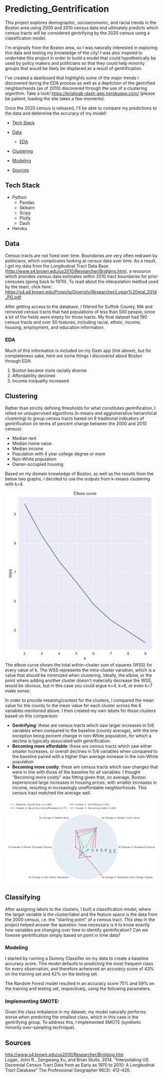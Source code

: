# Predicting_Gentrification

This project explores demographic, socioeconomic, and racial trends in the Boston area using 2000 and 2010 census data and ultimately predicts which census tracts will be considered gentrifying by the 2020 census using a classification model.

I'm originally from the Boston area, so I was naturally interested in exploring this data and testing my knowledge of the city! I was also inspired to undertake this project in order to build a model that could hypothetically be used by policy makers and politicians so that they could help minority groups that would be likely be displaced as a result of gentrification.

I've created a dashboard that highlights some of the major trends I discovered during the EDA process as well as a depitction of the gentrified neighborhoods (as of 2010) discovered through the use of a clustering algorithm. Take a look! https://kristinab-dash-app.herokuapp.com/ (please be patient, loading the site takes a few moments).

Once the 2020 census is released, I'll be able to compare my predictions to the data and determine the accuracy of my model!

- [Tech Stack](#tech-stack)

- [Data](#data)
  - [EDA](#eda)

- [Clustering](#clustering)

- [Modeling](#modeling) 

- [Sources](#sources)

## Tech Stack
- Python
  - Pandas
  - Sklearn
  - Scipy
  - Plotly
  - Dash
- Heroku

## Data

Census tracts are not fixed over time. Boundaries are very often redrawn by politicians, which complicates looking at census data over time. As a result, I got my data from the Longitudinal Tract Data Base (http://www.s4.brown.edu/us2010/Researcher/Bridging.htm), a resource which provides census data estimates within 2010 tract boundaries for prior censuses (going back to 1970). To read about the interpolation method used by the team, click here: https://s4.ad.brown.edu/Projects/Diversity/Researcher/Logan%20etal_2014_PG.pdf.

After getting access to the database, I filtered for Suffolk County, MA and removed census tracts that had populations of less than 500 people, since a lot of the fields were empty for those tracts. My final dataset had 190 census tracts and over 50 features, including racial, ethnic, income, housing, employment, and education information.

### EDA

Much of this information is included on my Dash app (link above), but for completeness sake, here are some things I discovered about Boston through EDA:

1. Boston became more racially diverse
2. Affordability declined
3. Income inequality increased

## Clustering

Rather than strictly defining thresholds for what constitutes gentrification, I relied on unsupervised algorithms (k-means and agglomerative heirarchical clustering) to group census tracts based on 6 traditional indicators of gentrification (in terms of percent change between the 2000 and 2010 census):
- Median rent
- Median home value
- Median income
- Population with 4 year college degree or more
- Non-White population
- Owner-occupied housing

Based on my domain knowledge of Boston, as well as the results from the below two graphs, I decided to use the outputs from k-means clustering with k=4. 

![](/Images/Elbow_curve.png)
The elbow curve shows the total within-cluster sum of squares (WSS) for every value of k. The WSS represents the intra-cluster variation, which is a value that should be minimized when clustering. Ideally, the elbow, or the point where adding another cluster doesn't materially decrease the WSS, would be obvious, but in this case you could argue k=4, k=6, or even k=7 make sense.

In order to provide meaning/context for the clusters, I compared the mean value for the county to the mean value for each cluster across the 6 variables mentioned above. I then created my own labels for those clusters based on this comparison:
- **Gentrifying**: these are census tracts which saw larger increases in 5/6 variables when compared to the baseline (county average), with the one exception being percent change in non-White population, for which a decline is typically associated with gentrification.  
- **Becoming more affordable**: these are census tracts which saw either smaller increases, or overall declines in 5/6 variables when compared to the baseline paired with a higher than average increase in the non-White population
- **Becoming more costly**: these are census tracts which saw changes that were in line with those of the baseline for all variables. I thought "Becoming more costly" was fitting given that, on average, Boston experienced large increases in housing prices, with smaller increases in income, resulting in increasingly unaffordable neighborhoods. This census tract matched the average well.

![](/Images/Cluster_radar_plot.png)

## Classifying
After assigning labels to the clusters, I built a classification model, where the target variable is the cluster/label and the feature space is the data from the 2000 census, i.e. the "starting point" of a census tract. This step in the project helped answer the question: how necessary is it to know exactly how variables are changing over time to identify gentrification? Can we foresee gentrification simply based on point in time data?

### Modeling
I started by running a Dummy Classifier on my data to create a baseline accuracy score. This model defaults to predictnig the most frequent class for every observation, and therefore acheieved an accuracy score of 43% on the training set and 42% on the testing set.

The Random Forest model resulted in an accuracy score 75% and 59% on the training and testing set, respectively, using the following parameters.

### Implementing SMOTE:
Given the class imbalance in my dataset, my model naturally performs worse when predicting the smallest class, which in this case is the gentrifying group. To address this, I implemented SMOTE (synthetic minority over-sampling technique).

## Sources
http://www.s4.brown.edu/us2010/Researcher/Bridging.htm <br>
Logan, John R., Zengwang Xu, and Brian Stults. 2014. "Interpolating US Decennial Census Tract Data from as Early as 1970 to 2010: A Longitudinal Tract Database" The Professional Geographer 66(3): 412–420.
